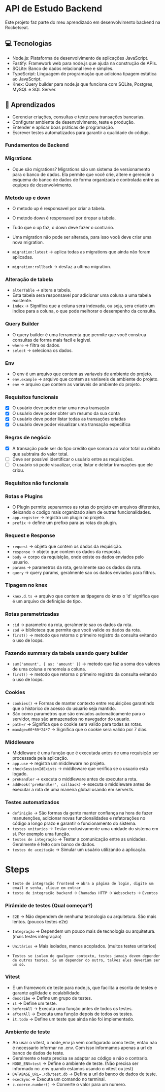 # API de Estudo Backend

Este projeto faz parte do meu aprendizado em desenvolvimento backend na Rocketseat.

## 💻 Tecnologias

- Node.js: Plataforma de desenvolvimento de aplicações JavaScript.
- Fastify: Framework web para node.js que ajuda na construção de APIs.
- SQLite: Banco de dados relacional leve e simples.
- TypeScript: Linguagem de programação que adiciona tipagem estática ao JavaScript.
- Knex: Query builder para node.js que funciona com SQLite, Postgres, MySQL e SQL Server.

## 📝 Aprendizados
- Gerenciar criações, consultas e teste para transações bancarias.
- Configurar ambiente de desenvolvimento, teste e produção.
- Entender e aplicar boas práticas de programação.
- Escrever testes automatizados para garantir a qualidade do código.

### Fundamentos de Backend

### Migrations
- Oque são migrations? Migrations são um sistema de versionamento para o banco de dados. Ela permite que você crie, altere e gerencie o esquema do banco de dados de forma organizada e controlada entre as equipes de desenvolvimento.

### Metodo up e down
- O metodo up é responsavel por criar a tabela.
- O metodo down é responsavel por dropar a tabela.
- Tudo que o up faz, o down deve fazer o contrario.

- Uma migration não pode ser alterada, para isso você deve criar uma nova migration.
- `migration:latest` -> aplica todas as migrations que ainda não foram aplicadas.
- `migration:rollback` -> desfaz a ultima migration.

### Alteração de tabela
- `alterTable` -> altera a tabela.
- Esta tabela sera responsavel por adicionar uma coluna a uma tabela existente.
- `index` -> Significa que a coluna sera indexada, ou seja, sera criado um indice para a coluna, o que pode melhorar o desempenho da consulta.

### Query Builder
- O query builder é uma ferramenta que permite que você construa consultas de forma mais facil e legivel.
- `where` -> filtra os dados.
- `select` -> seleciona os dados.

### Env
- O env é um arquivo que contem as variaveis de ambiente do projeto.
- `env.example` -> arquivo que contem as variaveis de ambiente do projeto.
- `env` -> arquivo que contem as variaveis de ambiente do projeto.

### Requisitos funcionais
- [x] O usuário deve poder criar uma nova transação
- [x] O usuário deve poder obter um resumo da sua conta
- [x] O usuário deve poder listar todas as transações criadas
- [x] O usuário deve poder visualizar uma transação especifica

### Regras de negócio
- [x] A transação pode ser do tipo crédito que somara ao valor total ou débito que subtraira do valor total.
- [ ] Deve ser possível identificar o usuário entre as requisições.
- [ ] O usuário só pode visualizar, criar, listar e deletar transações que ele criou.

### Requisitos não funcionais


### Rotas e Plugins
- O Plugin permite separarmos as rotas do projeto em arquivos diferentes, deixando o codigo mais organizado alem de outras funcionalidades.
- `app.register` -> registra um plugin no projeto.
- `prefix` -> define um prefixo para as rotas do plugin.


### Request e Response
- `request` -> objeto que contem os dados da requisição.
- `response` -> objeto que contem os dados da resposta.
- `body` -> corpo da requisição, onde existe os dados enviados pelo usuario.
- `params` -> parametros da rota, geralmente sao os dados da rota.
- `query` -> query params, geralmente sao os dados enviados para filtros.

### Tipagem no knex
- `knex.d.ts` -> arquivo que contem as tipagens do knex o 'd' significa que é um arquivo de definição de tipo.

### Rotas parametrizadas
- `:id` -> parametro da rota, geralmente sao os dados da rota.
- `zod` -> biblioteca que permite que você valide os dados da rota.
- `first()` -> metodo que retorna o primeiro registro da consulta evitando o uso de loops.

### Fazendo summary da tabela usando query builder
- `sum('amount', { as: 'amount' })` -> metodo que faz a soma dos valores de uma coluna e renomeia a coluna.
- `first()` -> metodo que retorna o primeiro registro da consulta evitando o uso de loops.

### Cookies
- `cookies()` -> Formas de manter contexto entre requisições garantindo que o historico de acesso do usuario seja mantido.
- São como parametros que são enviados automaticamente para o servidor, mas são armazenados no navegador do usuario.
- `path=/` -> Significa que o cookie sera valido para todas as rotas.
- `maxAge=60*60*24*7` -> Significa que o cookie sera valido por 7 dias.


### Middleware
- Middleware é uma função que é executada antes de uma requisição ser processada pela aplicação.
- `app.use` -> registra um middleware no projeto.
- `checkSessionIdExists` -> middleware que verifica se o usuario esta logado.
- `preHandler` -> executa o middleware antes de executar a rota.
- `addHook('preHandler', callback)` -> executa o middleware antes de executar a rota de uma maneira global usando em server.ts.


### Testes automatizados
- `definição` -> São formas da gente manter confiança na hora de fazer manutenções, adicionar novas funcionalidades e refatorações no código a longo prazo e garantir o funcionamento do sistema.
- `testes unitarios` -> Testar exclusivamente uma unidade do sistema em si. Por exemplo uma função.
- `testes de integração` -> Testar a comunicação entre as unidades. Geralmente é feito com banco de dados.
- `testes de aceitação` -> Simular um usuário utilizando a aplicação.
# Steps
- `teste de integração frontend` -> `abra a página de login, digite um email e senha, clique em entrar`
- `teste de integração backend` -> `Chamadas HTTP` -> `Websockets` -> `Eventos`

### Pirâmide de testes (Qual começar?)
- `E2E` -> Não dependem de nenhuma tecnologia ou arquitetura. São mais lentos. (poucos testes e2e)
- `Integração` -> Dependem um pouco mais de tecnologia ou arquitetura. (mais testes integração)
- `Unitários` -> Mais isolados, menos acoplados. (muitos testes unitarios)

- `Testes se isolam de qualquer contexto, testes jamais devem depender de outros testes. Se um depender do outro, talvez eles deveriam ser um só.`

### Vitest
- É um framework de teste para node.js, que facilita a escrita de testes e garante agilidade e ecalabilidade. 
- `describe` -> Define um grupo de testes.
- `it` -> Define um teste.
- `beforeAll` -> Executa uma função antes de todos os testes.
- `afterAll` -> Executa uma função depois de todos os testes.
- `it.todo` -> Define um teste que ainda não foi implementado.

### Ambiente de teste
- Ao usar o vitest, o node_env ja vem configurado como teste, então não é necessario informar no .env. Com isso informamos apenas a url do banco de dados de teste.
- Geralmente o teste precisa se adaptar ao código e não o contrario.
- `NODE_ENV=test` -> Define o ambiente de teste. (Não precisa ser informado no .env quando estamos usando o vitest ou jest)
- `DATABASE_URL=./db/test.db` -> Define a url do banco de dados de teste.
- `execSync` -> Executa um comando no terminal.
- `z.coerce.number()` -> Converte o valor para um numero.